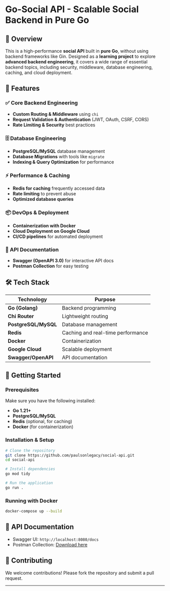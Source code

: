 # Go-Social API - Scalable Social Backend in Pure Go

## 🚀 Overview

This is a high-performance **social API** built in **pure Go**, without using backend frameworks like Gin. Designed as a **learning project** to explore **advanced backend engineering**, it covers a wide range of essential backend topics, including security, middleware, database engineering, caching, and cloud deployment.

## 📌 Features

### ✅ Core Backend Engineering

- **Custom Routing & Middleware** using `chi`
- **Request Validation & Authentication** (JWT, OAuth, CSRF, CORS)
- **Rate Limiting & Security** best practices

### 🗄️ Database Engineering

- **PostgreSQL/MySQL** database management
- **Database Migrations** with tools like `migrate`
- **Indexing & Query Optimization** for performance

### ⚡ Performance & Caching

- **Redis for caching** frequently accessed data
- **Rate limiting** to prevent abuse
- **Optimized database queries**

### 📦 DevOps & Deployment

- **Containerization with Docker**
- **Cloud Deployment on Google Cloud**
- **CI/CD pipelines** for automated deployment

### 📑 API Documentation

- **Swagger (OpenAPI 3.0)** for interactive API docs
- **Postman Collection** for easy testing

## 🛠️ Tech Stack

| Technology           | Purpose                           |
| -------------------- | --------------------------------- |
| **Go (Golang)**      | Backend programming               |
| **Chi Router**       | Lightweight routing               |
| **PostgreSQL/MySQL** | Database management               |
| **Redis**            | Caching and real-time performance |
| **Docker**           | Containerization                  |
| **Google Cloud**     | Scalable deployment               |
| **Swagger/OpenAPI**  | API documentation                 |

## 🔧 Getting Started

### Prerequisites

Make sure you have the following installed:

- **Go 1.21+**
- **PostgreSQL/MySQL**
- **Redis** (optional, for caching)
- **Docker** (for containerization)

### Installation & Setup

```sh
# Clone the repository
git clone https://github.com/paulsonlegacy/social-api.git
cd social-api

# Install dependencies
go mod tidy

# Run the application
go run .
```

### Running with Docker

```sh
docker-compose up --build
```

## 📖 API Documentation

- Swagger UI: `http://localhost:8080/docs`
- Postman Collection: [Download here](https://github.com/paulsonlegacy/go-social/postman_collection.json)

## 🤝 Contributing

We welcome contributions! Please fork the repository and submit a pull request.

---